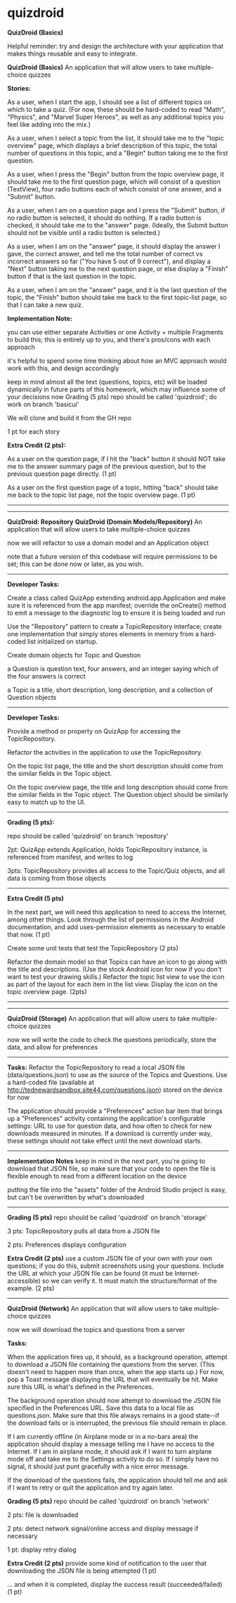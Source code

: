 # quizdroid

**QuizDroid (Basics)**


Helpful reminder: try and design the architecture with your application that makes things reusable and easy to integrate.


**QuizDroid (Basics)**
An application that will allow users to take multiple-choice quizzes


**Stories:**


As a user, when I start the app, I should see a list of different topics on which to take a quiz. (For now, these should be hard-coded to read "Math", "Physics", and "Marvel Super Heroes", as well as any additional topics you feel like adding into the mix.)


As a user, when I select a topic from the list, it should take me to the "topic overview" page, which displays a brief description of this topic, the total number of questions in this topic, and a "Begin" button taking me to the first question.


As a user, when I press the "Begin" button from the topic overview page, it should take me to the first question page, which will consist of a question (TextView), four radio buttons each of which consist of one answer, and a "Submit" button.


As a user, when I am on a question page and I press the "Submit" button, if no radio button is selected, it should do nothing. If a radio button is checked, it should take me to the "answer" page. (Ideally, the Submit button should not be visible until a radio button is selected.)


As a user, when I am on the "answer" page, it should display the answer I gave, the correct answer, and tell me the total number of correct vs incorrect answers so far ("You have 5 out of 9 correct"), and display a "Next" button taking me to the next question page, or else display a "Finish" button if that is the last question in the topic.


As a user, when I am on the "answer" page, and it is the last question of the topic, the "Finish" button should take me back to the first topic-list page, so that I can take a new quiz.


**Implementation Note:**


you can use either separate Activities or one Activity + multiple Fragments to build this; this is entirely up to you, and there's pros/cons with each approach


it's helpful to spend some time thinking about how an MVC approach would work with this, and design accordingly


keep in mind almost all the text (questions, topics, etc) will be loaded dynamically in future parts of this homework, which may influence some of your decisions now
Grading (5 pts) 
repo should be called 'quizdroid'; do work on branch 'basicui'


We will clone and build it from the GH repo


1 pt for each story


**Extra Credit (2 pts):**


As a user on the question page, if I hit the "back" button it should NOT take me to the answer summary page of the previous question, but to the previous question page directly. (1 pt)


As a user on the first question page of a topic, hitting "back" should take me back to the topic list page, not the topic overview page. (1 pt)


------------------------------------------------------------------



------------------------------------------------------------------



**QuizDroid: Repository**
**QuizDroid (Domain Models/Repository)**
An application that will allow users to take multiple-choice quizzes

now we will refactor to use a domain model and an Application object

note that a future version of this codebase will require permissions to be set; this can be done now or later, as you wish.

--------------------------------------------------------
**Developer Tasks:**

Create a class called QuizApp extending android.app.Application and make sure it is referenced from the app manifest; override the onCreate() method to emit a message to the diagnostic log to ensure it is being loaded and run

Use the "Repository" pattern to create a TopicRepository interface; create one implementation that simply stores elements in memory from a hard-coded list initialized on startup.

Create domain objects for Topic and Question

a Question is question text, four answers, and an integer saying which of the four answers is correct

a Topic is a title, short description, long description, and a collection of Question objects

--------------------------------------------------------------------------------------
**Developer Tasks:**

Provide a method or property on QuizApp for accessing the TopicRepository.

Refactor the activities in the application to use the TopicRepository.

On the topic list page, the title and the short description should come from the similar fields in the Topic object.

On the topic overview page, the title and long description should come from the similar fields in the Topic object. The Question object should be similarly easy to match up to the UI.

----------------------------------------------------------------------------------------
**Grading (5 pts):**

repo should be called 'quizdroid' on branch 'repository'

2pt: QuizApp extends Application, holds TopicRepository instance, is referenced from manifest, and writes to log

3pts: TopicRepository provides all access to the Topic/Quiz objects, and all data is coming from those objects

-------------------------------------------------------------------------------------------
**Extra Credit (5 pts)**

In the next part, we will need this application to need to access the Internet, among other things. Look through the list of permissions in the Android documentation, and add uses-permission elements as necessary to enable that now. (1 pt)

Create some unit tests that test the TopicRepository (2 pts)

Refactor the domain model so that Topics can have an icon to go along with the title and descriptions. (Use the stock Android icon for now if you don't want to test your drawing skills.) Refactor the topic list view to use the icon as part of the layout for each item in the list view. Display the icon on the topic overview page. (2pts)

-----------------------------------------------------------------------------


------------------------------------------------------------------------------




**QuizDroid (Storage)**
An application that will allow users to take multiple-choice quizzes

now we will write the code to check the questions periodically, store the data, and allow for preferences

-----------------------
**Tasks:**
Refactor the TopicRepository to read a local JSON file (data/questions.json) to use as the source of the Topics and Questions. Use a hard-coded file (available at http://tednewardsandbox.site44.com/questions.json) stored on the device for now

The application should provide a "Preferences" action bar item that brings up a "Preferences" activity containing the application's configurable settings: URL to use for question data, and how often to check for new downloads measured in minutes. If a download is currently under way, these settings should not take effect until the next download starts.

---------------------------------------
**Implementation Notes**
keep in mind in the next part, you're going to download that JSON file, so make sure that your code to open the file is flexible enough to read from a different location on the device

putting the file into the "assets" folder of the Android Studio project is easy, but can't be overwritten by what's downloaded

--------------------------------------
**Grading (5 pts)**
repo should be called 'quizdroid' on branch 'storage'

3 pts: TopicRepository pulls all data from a JSON file

2 pts: Preferences displays configuration

**Extra Credit (2 pts)**
use a custom JSON file of your own with your own questions; if you do this, submit screenshots using your questions. Include the URL at which your JSON file can be found (it must be Internet-accessible) so we can verify it. It must match the structure/format of the example. (2 pts)

-------------------------------------------

**QuizDroid (Network)**
An application that will allow users to take multiple-choice quizzes

now we will download the topics and questions from a server



**Tasks:**

When the application fires up, it should, as a background operation, attempt to download a JSON file containing the questions from the server. (This doesn't need to happen more than once, when the app starts up.) For now, pop a Toast message displaying the URL that will eventually be hit. Make sure this URL is what's defined in the Preferences.

The background operation should now attempt to download the JSON file specified in the Preferences URL. Save this data to a local file as questions.json. Make sure that this file always remains in a good state--if the download fails or is interrupted, the previous file should remain in place.

If I am currently offline (in Airplane mode or in a no-bars area) the application should display a message telling me I have no access to the Internet. If I am in airplane mode, it should ask if I want to turn airplane mode off and take me to the Settings activity to do so. If I simply have no signal, it should just punt gracefully with a nice error message.

If the download of the questions fails, the application should tell me and ask if I want to retry or quit the application and try again later.

**Grading (5 pts)**
repo should be called 'quizdroid' on branch 'network'

2 pts: file is downloaded

2 pts: detect network signal/online access and display message if necessary

1 pt: display retry dialog

**Extra Credit (2 pts)**
provide some kind of notification to the user that downloading the JSON file is being attempted (1 pt)

... and when it is completed, display the success result (succeeded/failed) (1 pt)



